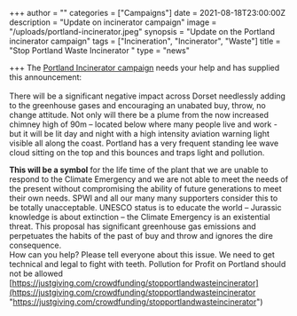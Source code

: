 +++
author = ""
categories = ["Campaigns"]
date = 2021-08-18T23:00:00Z
description = "Update on incinerator campaign"
image = "/uploads/portland-incinerator.jpeg"
synopsis = "Update on the Portland incinerator campaign"
tags = ["Incineration", "Incinerator", "Waste"]
title = "Stop Portland Waste Incinerator "
type = "news"

+++
The [Portland Incinerator campaign](https://stopportlandwasteincinerator.co.uk/) needs your help and has supplied this announcement:  
​  
There will be a significant negative impact across Dorset needlessly adding to the greenhouse gases and encouraging an unabated buy, throw, no change attitude. Not only will there be a plume from the now increased chimney high of 90m – located below where many people live and work - but it will be lit day and night with a high intensity aviation warning light visible all along the coast. Portland has a very frequent standing lee wave cloud sitting on the top and this bounces and traps light and pollution.

**This will be a symbol** for the life time of the plant that we are unable to respond to the Climate Emergency and we are not able to meet the needs of the present without compromising the ability of future generations to meet their own needs. SPWI and all our many many supporters consider this to be totally unacceptable. UNESCO status is to educate the world – Jurassic knowledge is about extinction – the Climate Emergency is an existential threat. This proposal has significant greenhouse gas emissions and perpetuates the habits of the past of buy and throw and ignores the dire consequence.  
How can you help? Please tell everyone about this issue. We need to get technical and legal to fight with teeth. Pollution for Profit on Portland should not be allowed [https://justgiving.com/crowdfunding/stopportlandwasteincinerator](https://justgiving.com/crowdfunding/stopportlandwasteincinerator "https://justgiving.com/crowdfunding/stopportlandwasteincinerator")

